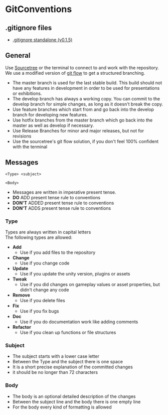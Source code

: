 # GitConventions

## .gitignore files
* [.gitignore standalone (v0.1.5)](gitignore/standalone/.gitignore)

## General
Use [Sourcetree](https://www.sourcetreeapp.com/) or the terminal to connect to and work with the repository.
We use a modified version of [git flow](http://nvie.com/posts/a-successful-git-branching-model/) to get a structured branching.
* The master branch is used for the last stable build. This build should not have any features in development in order to be used for presentations or exhibitions.
* The develop branch has always a working copy. You can commit to the develop branch for simple changes, as long as it doesn't break the copy.
* Use feature branches which start from and go back into the develop branch for developing new features.
* Use hotfix branches from the master branch which go back into the master as well as develop if necessary.
* Use Release Branches for minor and major releases, but not for revisions
* Use the sourcetree's git flow solution, if you don't feel 100% confident with the terminal

## Messages
```
<Type> <subject>

<Body>
```
* Messages are written in imperative present tense.
 * **DO**    ADD present tense rule to conventions
 * **DON'T** ADDED present tense rule to conventions
 * **DON'T** ADDS present tense rule to conventions

### Type
Types are always written in capital letters  
The following types are allowed:
 * **Add**
   * Use if you add files to the repository
 * **Change**
   * Use if you change code
 * **Update**
   * Use if you update the unity version, plugins or assets
 * **Tweak**
   * Use if you did changes on gameplay values or asset properties, but didn't change any code
 * **Remove**
   * Use if you delete files
 * **Fix**
   * Use if you fix bugs
 * **Doc**
   * Use if you do documentation work like adding comments
 * **Refactor**
   * Use if you clean up functions or file structures

### Subject
* The subject starts with a lower case letter
* Between the Type and the subject there is one space
* It is a short precise explanation of the committed changes
* it should be no longer than 72 characters

### Body
* The body is an optional detailed description of the changes
* Between the subject line and the body there is one empty line
* For the body every kind of formatting is allowed
